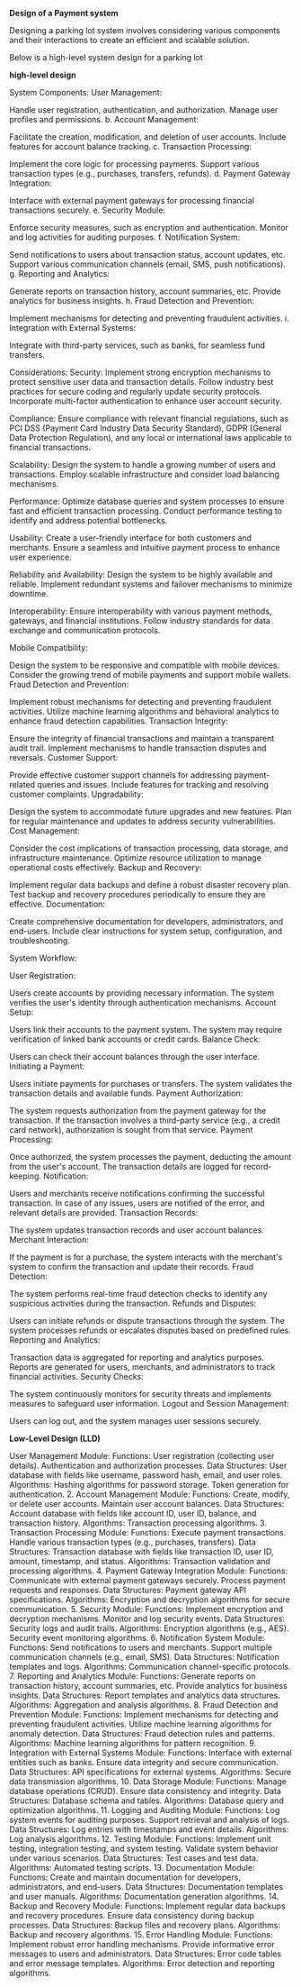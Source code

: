 
**Design of a Payment system**

Designing a parking lot system involves considering various components and their interactions to create an efficient and scalable solution.

Below is a high-level system design for a parking lot

 **high-level design**

System Components:
User Management:

Handle user registration, authentication, and authorization.
Manage user profiles and permissions.
b. Account Management:

Facilitate the creation, modification, and deletion of user accounts.
Include features for account balance tracking.
c. Transaction Processing:

Implement the core logic for processing payments.
Support various transaction types (e.g., purchases, transfers, refunds).
d. Payment Gateway Integration:

Interface with external payment gateways for processing financial transactions securely.
e. Security Module:

Enforce security measures, such as encryption and authentication.
Monitor and log activities for auditing purposes.
f. Notification System:

Send notifications to users about transaction status, account updates, etc.
Support various communication channels (email, SMS, push notifications).
g. Reporting and Analytics:

Generate reports on transaction history, account summaries, etc.
Provide analytics for business insights.
h. Fraud Detection and Prevention:

Implement mechanisms for detecting and preventing fraudulent activities.
i. Integration with External Systems:

Integrate with third-party services, such as banks, for seamless fund transfers.


Considerations:
Security:
Implement strong encryption mechanisms to protect sensitive user data and transaction details.
Follow industry best practices for secure coding and regularly update security protocols.
Incorporate multi-factor authentication to enhance user account security.

Compliance:
Ensure compliance with relevant financial regulations, such as PCI DSS (Payment Card Industry Data Security Standard), GDPR (General Data Protection Regulation), and any local or international laws applicable to financial transactions.

Scalability:
Design the system to handle a growing number of users and transactions.
Employ scalable infrastructure and consider load balancing mechanisms.

Performance:
Optimize database queries and system processes to ensure fast and efficient transaction processing.
Conduct performance testing to identify and address potential bottlenecks.

Usability:
Create a user-friendly interface for both customers and merchants.
Ensure a seamless and intuitive payment process to enhance user experience.

Reliability and Availability:
Design the system to be highly available and reliable.
Implement redundant systems and failover mechanisms to minimize downtime.

Interoperability:
Ensure interoperability with various payment methods, gateways, and financial institutions.
Follow industry standards for data exchange and communication protocols.

Mobile Compatibility:

Design the system to be responsive and compatible with mobile devices.
Consider the growing trend of mobile payments and support mobile wallets.
Fraud Detection and Prevention:

Implement robust mechanisms for detecting and preventing fraudulent activities.
Utilize machine learning algorithms and behavioral analytics to enhance fraud detection capabilities.
Transaction Integrity:

Ensure the integrity of financial transactions and maintain a transparent audit trail.
Implement mechanisms to handle transaction disputes and reversals.
Customer Support:

Provide effective customer support channels for addressing payment-related queries and issues.
Include features for tracking and resolving customer complaints.
Upgradability:

Design the system to accommodate future upgrades and new features.
Plan for regular maintenance and updates to address security vulnerabilities.
Cost Management:

Consider the cost implications of transaction processing, data storage, and infrastructure maintenance.
Optimize resource utilization to manage operational costs effectively.
Backup and Recovery:

Implement regular data backups and define a robust disaster recovery plan.
Test backup and recovery procedures periodically to ensure they are effective.
Documentation:

Create comprehensive documentation for developers, administrators, and end-users.
Include clear instructions for system setup, configuration, and troubleshooting.


System Workflow:


User Registration:

Users create accounts by providing necessary information.
The system verifies the user's identity through authentication mechanisms.
Account Setup:

Users link their accounts to the payment system.
The system may require verification of linked bank accounts or credit cards.
Balance Check:

Users can check their account balances through the user interface.
Initiating a Payment:

Users initiate payments for purchases or transfers.
The system validates the transaction details and available funds.
Payment Authorization:

The system requests authorization from the payment gateway for the transaction.
If the transaction involves a third-party service (e.g., a credit card network), authorization is sought from that service.
Payment Processing:

Once authorized, the system processes the payment, deducting the amount from the user's account.
The transaction details are logged for record-keeping.
Notification:

Users and merchants receive notifications confirming the successful transaction.
In case of any issues, users are notified of the error, and relevant details are provided.
Transaction Records:

The system updates transaction records and user account balances.
Merchant Interaction:

If the payment is for a purchase, the system interacts with the merchant's system to confirm the transaction and update their records.
Fraud Detection:

The system performs real-time fraud detection checks to identify any suspicious activities during the transaction.
Refunds and Disputes:

Users can initiate refunds or dispute transactions through the system.
The system processes refunds or escalates disputes based on predefined rules.
Reporting and Analytics:

Transaction data is aggregated for reporting and analytics purposes.
Reports are generated for users, merchants, and administrators to track financial activities.
Security Checks:

The system continuously monitors for security threats and implements measures to safeguard user information.
Logout and Session Management:

Users can log out, and the system manages user sessions securely.


**Low-Level Design (LLD)**

User Management Module:
Functions:
User registration (collecting user details).
Authentication and authorization processes.
Data Structures:
User database with fields like username, password hash, email, and user roles.
Algorithms:
Hashing algorithms for password storage.
Token generation for authentication.
2. Account Management Module:
Functions:
Create, modify, or delete user accounts.
Maintain user account balances.
Data Structures:
Account database with fields like account ID, user ID, balance, and transaction history.
Algorithms:
Transaction processing algorithms.
3. Transaction Processing Module:
Functions:
Execute payment transactions.
Handle various transaction types (e.g., purchases, transfers).
Data Structures:
Transaction database with fields like transaction ID, user ID, amount, timestamp, and status.
Algorithms:
Transaction validation and processing algorithms.
4. Payment Gateway Integration Module:
Functions:
Communicate with external payment gateways securely.
Process payment requests and responses.
Data Structures:
Payment gateway API specifications.
Algorithms:
Encryption and decryption algorithms for secure communication.
5. Security Module:
Functions:
Implement encryption and decryption mechanisms.
Monitor and log security events.
Data Structures:
Security logs and audit trails.
Algorithms:
Encryption algorithms (e.g., AES).
Security event monitoring algorithms.
6. Notification System Module:
Functions:
Send notifications to users and merchants.
Support multiple communication channels (e.g., email, SMS).
Data Structures:
Notification templates and logs.
Algorithms:
Communication channel-specific protocols.
7. Reporting and Analytics Module:
Functions:
Generate reports on transaction history, account summaries, etc.
Provide analytics for business insights.
Data Structures:
Report templates and analytics data structures.
Algorithms:
Aggregation and analysis algorithms.
8. Fraud Detection and Prevention Module:
Functions:
Implement mechanisms for detecting and preventing fraudulent activities.
Utilize machine learning algorithms for anomaly detection.
Data Structures:
Fraud detection rules and patterns.
Algorithms:
Machine learning algorithms for pattern recognition.
9. Integration with External Systems Module:
Functions:
Interface with external entities such as banks.
Ensure data integrity and secure communication.
Data Structures:
API specifications for external systems.
Algorithms:
Secure data transmission algorithms.
10. Data Storage Module:
Functions:
Manage database operations (CRUD).
Ensure data consistency and integrity.
Data Structures:
Database schema and tables.
Algorithms:
Database query and optimization algorithms.
11. Logging and Auditing Module:
Functions:
Log system events for auditing purposes.
Support retrieval and analysis of logs.
Data Structures:
Log entries with timestamps and event details.
Algorithms:
Log analysis algorithms.
12. Testing Module:
Functions:
Implement unit testing, integration testing, and system testing.
Validate system behavior under various scenarios.
Data Structures:
Test cases and test data.
Algorithms:
Automated testing scripts.
13. Documentation Module:
Functions:
Create and maintain documentation for developers, administrators, and end-users.
Data Structures:
Documentation templates and user manuals.
Algorithms:
Documentation generation algorithms.
14. Backup and Recovery Module:
Functions:
Implement regular data backups and recovery procedures.
Ensure data consistency during backup processes.
Data Structures:
Backup files and recovery plans.
Algorithms:
Backup and recovery algorithms.
15. Error Handling Module:
Functions:
Implement robust error handling mechanisms.
Provide informative error messages to users and administrators.
Data Structures:
Error code tables and error message templates.
Algorithms:
Error detection and reporting algorithms.
